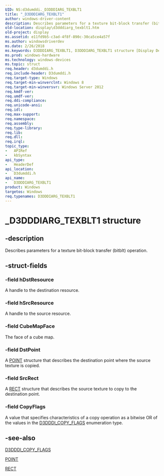 ```yaml
---
UID: NS:d3dumddi._D3DDDIARG_TEXBLT1
title: "_D3DDDIARG_TEXBLT1"
author: windows-driver-content
description: Describes parameters for a texture bit-block transfer (bitblt) operation.
old-location: display\d3dddiarg_texblt1.htm
old-project: display
ms.assetid: e11fd9b5-c3ad-4f8f-890c-30ca5ce4a57f
ms.author: windowsdriverdev
ms.date: 2/26/2018
ms.keywords: D3DDDIARG_TEXBLT1, D3DDDIARG_TEXBLT1 structure [Display Devices], _D3DDDIARG_TEXBLT1, d3dumddi/D3DDDIARG_TEXBLT1, display.d3dddiarg_texblt1
ms.prod: windows-hardware
ms.technology: windows-devices
ms.topic: struct
req.header: d3dumddi.h
req.include-header: D3dumddi.h
req.target-type: Windows
req.target-min-winverclnt: Windows 8
req.target-min-winversvr: Windows Server 2012
req.kmdf-ver: 
req.umdf-ver: 
req.ddi-compliance: 
req.unicode-ansi: 
req.idl: 
req.max-support: 
req.namespace: 
req.assembly: 
req.type-library: 
req.lib: 
req.dll: 
req.irql: 
topic_type:
-	APIRef
-	kbSyntax
api_type:
-	HeaderDef
api_location:
-	D3dumddi.h
api_name:
-	D3DDDIARG_TEXBLT1
product: Windows
targetos: Windows
req.typenames: D3DDDIARG_TEXBLT1
---
```


# _D3DDDIARG_TEXBLT1 structure


## -description


Describes parameters for a texture bit-block transfer (bitblt) operation.


## -struct-fields




### -field hDstResource

A handle to the destination resource.


### -field hSrcResource

A handle to the source resource.


### -field CubeMapFace

The face of a cube map.


### -field DstPoint

A <a href="https://msdn.microsoft.com/library/windows/hardware/ff569161">POINT</a> structure that describes the destination point where the source texture is copied.


### -field SrcRect

A <a href="https://msdn.microsoft.com/library/windows/hardware/ff569234">RECT</a> structure that describes the source texture to copy to the destination point.


### -field CopyFlags

A value that specifies characteristics of a copy operation as a bitwise OR of the values in the <a href="https://msdn.microsoft.com/library/windows/hardware/hh451175">D3DDDI_COPY_FLAGS</a> enumeration type.


## -see-also




<a href="https://msdn.microsoft.com/library/windows/hardware/hh451175">D3DDDI_COPY_FLAGS</a>



<a href="https://msdn.microsoft.com/library/windows/hardware/ff569161">POINT</a>



<a href="https://msdn.microsoft.com/library/windows/hardware/ff569234">RECT</a>
 

 

